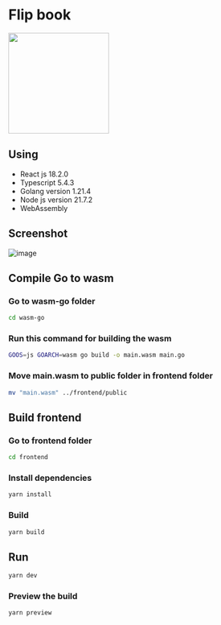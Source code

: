 # Flip book

<img src="https://github.com/Mohammad-Al-Refai/flip-book/assets/55941955/ef32dac3-dfd3-4707-92a5-3b3849b84c36" width="200"/>

## Using

- React js 18.2.0
- Typescript 5.4.3
- Golang version 1.21.4
- Node js version 21.7.2
- WebAssembly

## Screenshot

![image](https://github.com/Mohammad-Al-Refai/flip-book/assets/55941955/76d8e92d-58a3-409d-b5e3-67c717e0dfef)

## Compile Go to wasm

### Go to wasm-go folder

```bash
cd wasm-go
```

### Run this command for building the wasm

```bash
GOOS=js GOARCH=wasm go build -o main.wasm main.go
```

### Move main.wasm to public folder in frontend folder

```bash
mv "main.wasm" ../frontend/public
```

## Build frontend

### Go to frontend folder

```bash
cd frontend
```

### Install dependencies

```bash
yarn install
```

### Build

```bash
yarn build
```

## Run

```bash
yarn dev
```

### Preview the build

```bash
yarn preview
```
